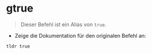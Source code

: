 # gtrue

> Dieser Befehl ist ein Alias von `true`.

- Zeige die Dokumentation für den originalen Befehl an:

`tldr true`
